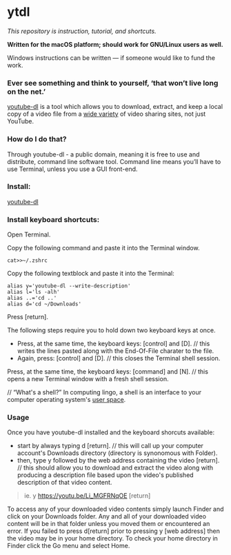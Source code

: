 # ytdl

_This repository is instruction, tutorial, and shortcuts._

**Written for the macOS platform; should work for GNU/Linux users as well.**

Windows instructions can be written — if someone would like to fund the work.

### Ever see something and think to yourself, ‘that won’t live long on the net.’ 

[youtube-dl](https://youtube-dl.org/) is a tool which allows you to download, extract, and keep a local copy of a video file from a [wide variety](https://github.com/ytdl-org/youtube-dl/blob/master/docs/supportedsites.md) of video sharing sites, not just YouTube. 

### How do I do that?
Through youtube-dl - a public domain, meaning it is free to use and distribute, command line software tool. Command line means you’ll have to use Terminal, unless you use a GUI front-end.

### Install: 
[youtube-dl](https://github.com/ytdl-org/youtube-dl#installation)

### Install keyboard shortcuts:
Open Terminal. 

Copy the following command and paste it into the Terminal window.
```
cat>>~/.zshrc
```
Copy the following textblock and paste it into the Terminal:
```
alias y='youtube-dl --write-description'
alias l='ls -alh'
alias ..='cd ..'
alias d='cd ~/Downloads'
```
Press [return].

The following steps require you to hold down two keyboard keys at once.

* Press, at the same time, the keyboard keys: [control] and [D]. // this writes the lines pasted along with the End-Of-File charater to the file.
* Again, press: [control] and [D]. // this closes the Terminal shell session.

Press, at the same time, the keyboard keys: [command] and [N]. // this opens a new Terminal window with a fresh shell session.

// “What's a shell?” In computing lingo, a shell is an interface to your computer operating system's [user space](https://www.computerhope.com/jargon/u/user-space.htm). 

### Usage
Once you have youtube-dl installed and the keyboard shorcuts available:
* start by always typing d [return]. // this will call up your computer account's Downloads directory (directory is synonomous with Folder).
* then, type y followed by the web address containing the video [return]. // this should allow you to download and extract the video along with producing a description file based upon the video's published description of that video content.

> ie. y https://youtu.be/Li_MGFRNqOE [return]

To access any of your downloaded video contents simply launch Finder and click on your Downloads folder. Any and all of your downloaded video content will be in that folder unless you moved them or encountered an error. If you failed to press d[return] prior to pressing y [web address] then the video may be in your home directory. To check your home directory in Finder click the Go menu and select Home.
